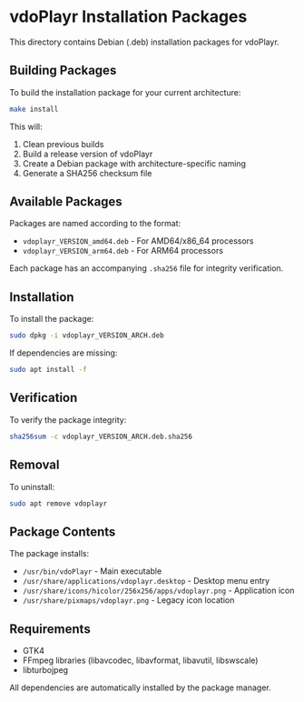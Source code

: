 # vdoPlayr Installation Packages

This directory contains Debian (.deb) installation packages for vdoPlayr.

## Building Packages

To build the installation package for your current architecture:

```bash
make install
```

This will:
1. Clean previous builds
2. Build a release version of vdoPlayr
3. Create a Debian package with architecture-specific naming
4. Generate a SHA256 checksum file

## Available Packages

Packages are named according to the format:
- `vdoplayr_VERSION_amd64.deb` - For AMD64/x86_64 processors
- `vdoplayr_VERSION_arm64.deb` - For ARM64 processors

Each package has an accompanying `.sha256` file for integrity verification.

## Installation

To install the package:

```bash
sudo dpkg -i vdoplayr_VERSION_ARCH.deb
```

If dependencies are missing:

```bash
sudo apt install -f
```

## Verification

To verify the package integrity:

```bash
sha256sum -c vdoplayr_VERSION_ARCH.deb.sha256
```

## Removal

To uninstall:

```bash
sudo apt remove vdoplayr
```

## Package Contents

The package installs:
- `/usr/bin/vdoPlayr` - Main executable
- `/usr/share/applications/vdoplayr.desktop` - Desktop menu entry
- `/usr/share/icons/hicolor/256x256/apps/vdoplayr.png` - Application icon
- `/usr/share/pixmaps/vdoplayr.png` - Legacy icon location

## Requirements

- GTK4
- FFmpeg libraries (libavcodec, libavformat, libavutil, libswscale)
- libturbojpeg

All dependencies are automatically installed by the package manager.
